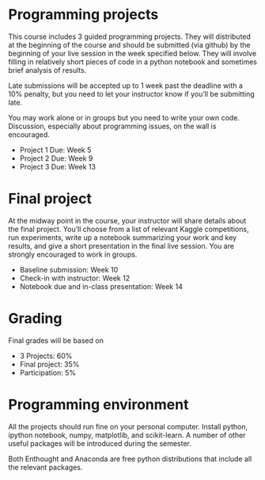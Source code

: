# Programming projects

This course includes 3 guided programming projects. They will distributed at the beginning of the course and should be submitted (via github) by the beginning of your live session in the week specified below. They will involve filling in relatively short pieces of code in a python notebook and sometimes brief analysis of results.

Late submissions will be accepted up to 1 week past the deadline with a 10% penalty, but you need to let your instructor know if you’ll be submitting late.

You may work alone or in groups but you need to write your own code. Discussion, especially about programming issues, on the wall is encouraged.

* Project 1 Due: Week 5
* Project 2 Due: Week 9
* Project 3 Due: Week 13

# Final project
At the midway point in the course, your instructor will share details about the final project. You’ll choose from a list of relevant Kaggle competitions, run experiments, write up a notebook summarizing your work and key results, and give a short presentation in the final live session. You are strongly encouraged to work in groups.

* Baseline submission: Week 10
* Check-in with instructor: Week 12
* Notebook due and in-class presentation: Week 14

# Grading
Final grades will be based on
* 3 Projects: 60%
* Final project: 35%
* Participation: 5%

# Programming environment
All the projects should run fine on your personal computer. Install python, ipython notebook, numpy, matplotlib, and scikit-learn. A number of other useful packages will be introduced during the semester.

Both Enthought and Anaconda are free python distributions that include all the relevant packages.
